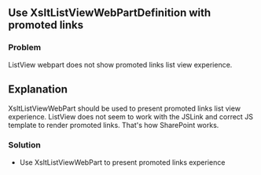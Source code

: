 ﻿---
Title: Use XsltListViewWebPartDefinition with promoted links
Order: 1009
---

## Use XsltListViewWebPartDefinition with promoted links

### Problem
ListView webpart does not show promoted links list view experience.

## Explanation
XsltListViewWebPart should be used to present promoted links list view experience. ListView does not seem to work with the JSLink and correct JS template to render promoted links. That's how SharePoint works.

### Solution
* Use XsltListViewWebPart to present promoted links experience